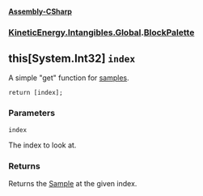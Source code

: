 #### [Assembly-CSharp](./Assembly-CSharp.md 'Assembly-CSharp')
### [KineticEnergy.Intangibles.Global](./Assembly-CSharp.md#KineticEnergy-Intangibles-Global 'KineticEnergy.Intangibles.Global').[BlockPalette](./KineticEnergy-Intangibles-Global-BlockPalette.md 'KineticEnergy.Intangibles.Global.BlockPalette')
## this[System.Int32] `index`
A simple "get" function for [samples](./KineticEnergy-Intangibles-Global-BlockPalette-samples.md 'KineticEnergy.Intangibles.Global.BlockPalette.samples').  
            



`return [index];`
### Parameters

<a name='KineticEnergy-Intangibles-Global-BlockPalette-Item(System-Int32)-index'></a>
`index`

The index to look at.
### Returns
Returns the [Sample](./KineticEnergy-Intangibles-Global-BlockPalette-Sample.md 'KineticEnergy.Intangibles.Global.BlockPalette.Sample') at the given index.
